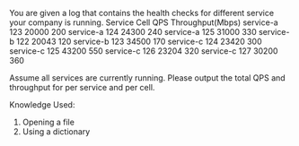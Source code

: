 You are given a log that contains the health checks for different service your company is running.
Service Cell QPS Throughput(Mbps)
service-a 123 20000 200
service-a 124 24300 240
service-a 125 31000 330
service-b 122 20043 120
service-b 123 34500 170
service-c 124 23420 300
service-c 125 43200 550
service-c 126 23204 320
service-c 127 30200 360


Assume all services are currently running.
Please output the total QPS and throughput for per service and per cell.



Knowledge Used:
1) Opening a file
2) Using a dictionary
